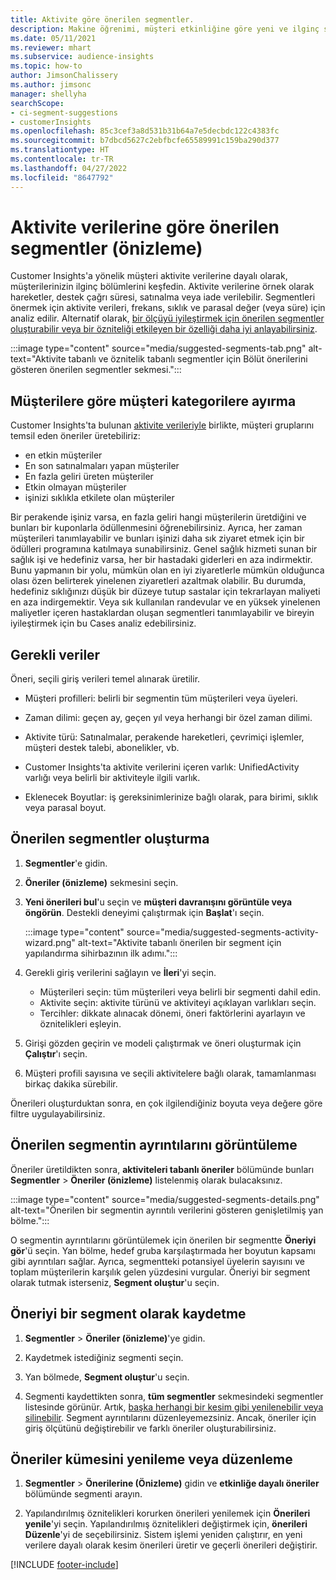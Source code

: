 ```yaml
---
title: Aktivite göre önerilen segmentler.
description: Makine öğrenimi, müşteri etkinliğine göre yeni ve ilginç segmentler bulmanıza yardımcı olur.
ms.date: 05/11/2021
ms.reviewer: mhart
ms.subservice: audience-insights
ms.topic: how-to
author: JimsonChalissery
ms.author: jimsonc
manager: shellyha
searchScope:
- ci-segment-suggestions
- customerInsights
ms.openlocfilehash: 85c3cef3a8d531b31b64a7e5decbdc122c4383fc
ms.sourcegitcommit: b7dbcd5627c2ebfbcfe65589991c159ba290d377
ms.translationtype: HT
ms.contentlocale: tr-TR
ms.lasthandoff: 04/27/2022
ms.locfileid: "8647792"
---
```

# <a name="suggested-segments-based-on-activity-data-preview"></a>Aktivite verilerine göre önerilen segmentler (önizleme)

Customer Insights'a yönelik müşteri aktivite verilerine dayalı olarak, müşterilerinizin ilginç bölümlerini keşfedin. Aktivite verilerine örnek olarak hareketler, destek çağrı süresi, satınalma veya iade verilebilir. Segmentleri önermek için aktivite verileri, frekans, sıklık ve parasal değer (veya süre) için analiz edilir. Alternatif olarak, [bir ölçüyü iyileştirmek için önerilen segmentler oluşturabilir veya bir özniteliği etkileyen bir özelliği daha iyi anlayabilirsiniz](suggested-segments.md).

:::image type="content" source="media/suggested-segments-tab.png" alt-text="Aktivite tabanlı ve öznitelik tabanlı segmentler için Bölüt önerilerini gösteren önerilen segmentler sekmesi.":::

## <a name="categorize-customers-by-activity"></a>Müşterilere göre müşteri kategorilere ayırma

Customer Insights'ta bulunan [aktivite verileriyle](activities.md) birlikte, müşteri gruplarını temsil eden öneriler üretebiliriz:

- en etkin müşteriler 
- En son satınalmaları yapan müşteriler 
- En fazla geliri üreten müşteriler 
- Etkin olmayan müşteriler 
- işinizi sıklıkla etkilete olan müşteriler  

Bir perakende işiniz varsa, en fazla geliri hangi müşterilerin üretdiğini ve bunları bir kuponlarla ödüllenmesini öğrenebilirsiniz. Ayrıca, her zaman müşterileri tanımlayabilir ve bunları işinizi daha sık ziyaret etmek için bir ödülleri programına katılmaya sunabilirsiniz.
Genel sağlık hizmeti sunan bir sağlık işi ve hedefiniz varsa, her bir hastadaki giderleri en aza indirmektir. Bunu yapmanın bir yolu, mümkün olan en iyi ziyaretlerle mümkün olduğunca olası özen belirterek yinelenen ziyaretleri azaltmak olabilir. Bu durumda, hedefiniz sıklığınızı düşük bir düzeye tutup sastalar için tekrarlayan maliyeti en aza indirgemektir. Veya sık kullanılan randevular ve en yüksek yinelenen maliyetler içeren hastaklardan oluşan segmentleri tanımlayabilir ve bireyin iyileştirmek için bu Cases analiz edebilirsiniz. 

## <a name="required-data"></a>Gerekli veriler

Öneri, seçili giriş verileri temel alınarak üretilir. 

- Müşteri profilleri: belirli bir segmentin tüm müşterileri veya üyeleri. 

- Zaman dilimi: geçen ay, geçen yıl veya herhangi bir özel zaman dilimi.

- Aktivite türü: Satınalmalar, perakende hareketleri, çevrimiçi işlemler, müşteri destek talebi, abonelikler, vb.  

- Customer Insights'ta aktivite verilerini içeren varlık: UnifiedActivity varlığı veya belirli bir aktiviteyle ilgili varlık. 

- Eklenecek Boyutlar: iş gereksinimlerinize bağlı olarak, para birimi, sıklık veya parasal boyut.

## <a name="generate-suggested-segments"></a>Önerilen segmentler oluşturma

1. **Segmentler**'e gidin.

1. **Öneriler (önizleme)** sekmesini seçin.

1. **Yeni önerileri bul**'u seçin ve **müşteri davranışını görüntüle veya öngörün**. Destekli deneyimi çalıştırmak için **Başlat**'ı seçin.

   :::image type="content" source="media/suggested-segments-activity-wizard.png" alt-text="Aktivite tabanlı önerilen bir segment için yapılandırma sihirbazının ilk adımı.":::

1. Gerekli giriş verilerini sağlayın ve **İleri**'yi seçin.

   - Müşterileri seçin: tüm müşterileri veya belirli bir segmenti dahil edin.
   - Aktivite seçin: aktivite türünü ve aktiviteyi açıklayan varlıkları seçin.
   - Tercihler: dikkate alınacak dönemi, öneri faktörlerini ayarlayın ve öznitelikleri eşleyin.

1. Girişi gözden geçirin ve modeli çalıştırmak ve öneri oluşturmak için **Çalıştır**'ı seçin.

1. Müşteri profili sayısına ve seçili aktivitelere bağlı olarak, tamamlanması birkaç dakika sürebilir. 

Önerileri oluşturduktan sonra, en çok ilgilendiğiniz boyuta veya değere göre filtre uygulayabilirsiniz. 

## <a name="view-details-of-a-suggested-segment"></a>Önerilen segmentin ayrıntılarını görüntüleme

Öneriler üretildikten sonra, **aktiviteleri tabanlı öneriler** bölümünde bunları **Segmentler** > **Öneriler (önizleme)** listelenmiş olarak bulacaksınız.

:::image type="content" source="media/suggested-segments-details.png" alt-text="Önerilen bir segmentin ayrıntılı verilerini gösteren genişletilmiş yan bölme.":::

O segmentin ayrıntılarını görüntülemek için önerilen bir segmentte **Öneriyi gör**'ü seçin. Yan bölme, hedef gruba karşılaştırmada her boyutun kapsamı gibi ayrıntıları sağlar. Ayrıca, segmentteki potansiyel üyelerin sayısını ve toplam müşterilerin karşılık gelen yüzdesini vurgular. Öneriyi bir segment olarak tutmak isterseniz, **Segment oluştur**'u seçin.    

## <a name="save-a-suggestion-as-a-segment"></a>Öneriyi bir segment olarak kaydetme

1. **Segmentler** > **Öneriler (önizleme)**'ye gidin.

1. Kaydetmek istediğiniz segmenti seçin. 

1. Yan bölmede, **Segment oluştur**'u seçin. 

1. Segmenti kaydettikten sonra, **tüm segmentler** sekmesindeki segmentler listesinde görünür. Artık, [başka herhangi bir kesim gibi yenilenebilir veya silinebilir](segments.md). Segment ayrıntılarını düzenleyemezsiniz. Ancak, öneriler için giriş ölçütünü değiştirebilir ve farklı öneriler oluşturabilirsiniz.

## <a name="refresh-or-edit-a-set-of-suggestions"></a>Öneriler kümesini yenileme veya düzenleme

1. **Segmentler** > **Önerilerine (Önizleme)** gidin ve **etkinliğe dayalı öneriler** bölümünde segmenti arayın.

1. Yapılandırılmış öznitelikleri korurken önerileri yenilemek için **Önerileri yenile**'yi seçin. Yapılandırılmış öznitelikleri değiştirmek için, **önerileri Düzenle**'yi de seçebilirsiniz. Sistem işlemi yeniden çalıştırır, en yeni verilere dayalı olarak kesim önerileri üretir ve geçerli önerileri değiştirir.

[!INCLUDE [footer-include](includes/footer-banner.md)]
